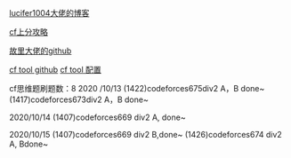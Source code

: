 [lucifer1004大佬的博客](https://cp-wiki.vercel.app/tutorial/codeforces/#%E5%BF%AB%E6%8D%B7%E5%AF%BC%E8%88%AA)

[cf上分攻略](https://codeforces.com/blog/entry/53341)

[故里大佬的github](https://github.com/wangdh15/Codeforces_Solution)

[cf tool github](https://github.com/xalanq/cf-tool#installation)
[cf tool 配置](http://www.mamicode.com/info-detail-2873321.html)

cf思维题刷题数：8
2020 /10/13 
(1422)codeforces675div2 A，B done~ 
(1417)codeforces673div2 A，B done~

2020/10/14
(1407)codeforces669 div2 A, done~

2020/10/15
(1407)codeforces669 div2 B,done~
(1426)codeforces674 div2 A, Bdone~
